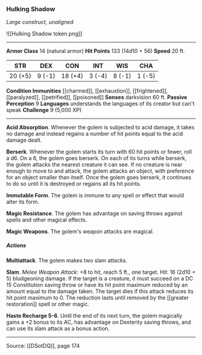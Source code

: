 ### Hulking Shadow
_Large construct, unaligned_

![[Hulking Shadow token.png]]


---

**Armor Class** 14 (natural armor)
**Hit Points** 133 (14d10 + 56)
**Speed** 20 ft.

| STR     | DEX     | CON     | INT     | WIS     | CHA     |
|---------|---------|---------|---------|---------|---------|
| 20 (+5) | 9 (-1) | 18 (+4) | 3 (-4) | 8 (-1) | 1 (-5) |

**Condition Immunities** [[charmed]], [[exhaustion]], [[frightened]], [[paralyzed]], [[petrified]], [[poisoned]]
**Senses** darkvision 60 ft.
**Passive Perception** 9
**Languages** understands the languages of its creator but can't speak
**Challenge** 9 (5,000 XP)

---

**Acid Absorption**. Whenever the golem is subjected to acid damage, it takes no damage and instead regains a number of hit points equal to the acid damage dealt.

**Berserk**. Whenever the golem starts its turn with 60 hit points or fewer, roll a d6. On a 6, the golem goes berserk. On each of its turns while berserk, the golem attacks the nearest creature it can see. If no creature is near enough to move to and attack, the golem attacks an object, with preference for an object smaller than itself. Once the golem goes berserk, it continues to do so until it is destroyed or regains all its hit points.

**Immutable Form**. The golem is immune to any spell or effect that would alter its form.

**Magic Resistance**. The golem has advantage on saving throws against spells and other magical effects.

**Magic Weapons**. The golem's weapon attacks are magical.

##### Actions
**Multiattack**. The golem makes two slam attacks.

**Slam**. _Melee Weapon Attack:_ +8 to hit, reach 5 ft., one target. Hit: 16 (2d10 + 5) bludgeoning damage. If the target is a creature, it must succeed on a DC 15 Constitution saving throw or have its hit point maximum reduced by an amount equal to the damage taken. The target dies if this attack reduces its hit point maximum to 0. The reduction lasts until removed by the  [[greater restoration]] spell or other magic.

**Haste Recharge 5-6**. Until the end of its next turn, the golem magically gains a +2 bonus to its AC, has advantage on Dexterity saving throws, and can use its slam attack as a bonus action.


---

Source: [[DSotDQ]], page 174